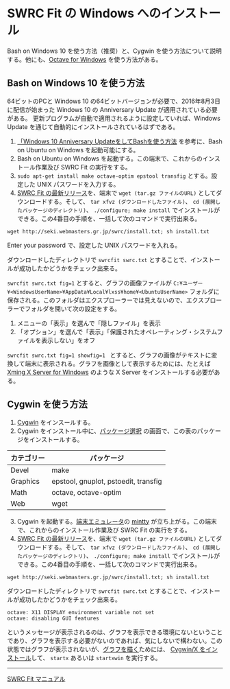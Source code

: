 # SWRC Fit の Windows へのインストール

Bash on Windows 10 を使う方法（推奨）と、Cygwin を使う方法について説明する。他にも、[Octave for Windows](http://wiki.octave.org/Octave_for_Microsoft_Windows#Octave-4.0.3) を使う方法がある。

## Bash on Windows 10 を使う方法

64ビットのPCと Windows 10 の64ビットバージョンが必要で、2016年8月3日に配信が始まった
Windows 10 の Anniversary Update が適用されている必要がある。
更新プログラムが自動で適用されるように設定していれば、Windows Update を通じて自動的にインストールされているはずである。

1. [「Windows 10 Anniversary UpdateをしてBashを使う方法](http://beyondjapan.com/blog/2016/08/windows10-subsystem-for-linux)
を参考に、Bash on Ubuntu on Windows を起動可能にする。
2. Bash on Ubuntu on Windows を起動する。この端末で、これからのインストール作業及び SWRC Fit の実行をする。
3. `sudo apt-get install make octave-optim epstool transfig` とする。設定した UNIX パスワードを入力する。
4. [SWRC Fit の最新リリース](https://github.com/sekika/swrcfit/releases)を、端末で `wget (tar.gz ファイルのURL)` としてダウンロードする。そして、 `tar xfvz (ダウンロードしたファイル)`、 `cd (展開したパッケージのディレクトリ)`、 `./configure; make install` でインストールができる。この4番目の手順を、一括して次のコマンドで実行出来る。
```
wget http://seki.webmasters.gr.jp/swrc/install.txt; sh install.txt
```
Enter your password で、設定した UNIX パスワードを入れる。

ダウンロードしたディレクトリで `swrcfit swrc.txt` とすることで、インストールが成功したかどうかをチェック出来る。

`swrcfit swrc.txt fig=1` とすると、グラフの画像ファイルが `C:¥ユーザー¥<WindowsUserName>¥AppData¥Local¥lxss¥home¥<UbuntuUserName>` フォルダに保存される。このフォルダはエクスプローラーでは見えないので、エクスプローラーでフォルダを開いて次の設定をする。

1. メニューの「表示」を選んで「隠しファイル」を表示
2. 「オプション」を選んで「表示」「保護されたオペレーティング・システムファイルを表示しない」をオフ

`swrcfit swrc.txt fig=1 showfig=1 ` とすると、グラフの画像がテキストに変換して端末に表示される。グラフを画像として表示するためには、たとえば [Xming X Server for Windows](http://www.straightrunning.com/XmingNotes/) のような X Server をインストールする必要がある。

## Cygwin を使う方法

1. [Cygwin](https://www.cygwin.com/) をインスールする。
2. Cygwin をインストール中に、[パッケージ選択](http://so-zou.jp/software/tech/tool/compatibility-layer/cygwin/introduction/install.htm#package-selection) の画面で、この表のパッケージをインストールする。

  |カテゴリー|パッケージ|
  |--------|-------|
  |Devel   |make   |
  |Graphics|epstool, gnuplot, pstoedit, transfig|
  |Math    |octave, octave-optim|
  |Web     |wget   |
3. Cygwin を起動する。[端末エミュレータ](http://ja.wikipedia.org/wiki/%E7%AB%AF%E6%9C%AB%E3%82%A8%E3%83%9F%E3%83%A5%E3%83%AC%E3%83%BC%E3%82%BF)の [mintty](https://code.google.com/p/mintty/) が立ち上がる。この端末で、これからのインストール作業及び SWRC Fit の実行をする。
4. [SWRC Fit の最新リリース](https://github.com/sekika/swrcfit/releases)を、端末で `wget (tar.gz ファイルのURL)` としてダウンロードする。そして、 `tar xfvz (ダウンロードしたファイル)`、 `cd (展開したパッケージのディレクトリ)`、 `./configure; make install` でインストールができる。この4番目の手順を、一括して次のコマンドで実行出来る。
```
wget http://seki.webmasters.gr.jp/swrc/install.txt; sh install.txt
```

ダウンロードしたディレクトリで `swrcfit swrc.txt` とすることで、インストールが成功したかどうかをチェック出来る。

```
octave: X11 DISPLAY environment variable not set
octave: disabling GUI features
```

というメッセージが表示されるのは、グラフを表示できる環境にないということであり、グラフを表示する必要がないのであれば、気にしないで構わない。この状態ではグラフが表示されないが、[グラフを描く](graph.md)ためには、
[Cygwin/X をインストール](http://x.cygwin.com/docs/ug/setup.html)して、 `startx` あるいは `startxwin` を実行する。

----
[SWRC Fit マニュアル](README.md)
